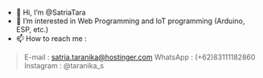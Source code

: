 - 👋 Hi, I’m @SatriaTara
- 👀 I’m interested in Web Programming and IoT programming (Arduino, ESP, etc.)
- 📫 How to reach me :
> E-mail : satria.taranika@hostinger.com
> WhatsApp : (+62)83111182860
> Instagram : @taranika_s

<!---
SatriaTara/SatriaTara is a ✨ special ✨ repository because its `README.md` (this file) appears on your GitHub profile.
You can click the Preview link to take a look at your changes.
--->
